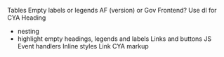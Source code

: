 Tables
Empty labels or legends
AF (version) or Gov Frontend?
Use dl for CYA
Heading
- nesting
- highlight empty headings, legends and labels
Links and buttons
JS Event handlers
Inline styles
Link CYA markup